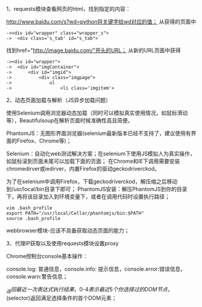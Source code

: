 1、requests模块查看网页的html，找到指定的内容：

http://www.baidu.com/s?wd=python将关键字给wd对应的值；
从获得的页面中
```
-><div id="wrapper" class="wrapper_s"> 
->	<div class='s_tab' id="s_tab">
```
找到href="http://image.baidu.com/"开头的URL；
从新的URL页面中获得
```
-><div id="wrapper">
->	<div id="imgContainer">
->		<div id="imgid">
->			<div class="imgpage">
->				ul 
->					<li class='imgitem'>
```

2、动态页面加载与解析（JS异步加载问题）

使用Selenium调用浏览器动态加载（同时可以模拟真实使用情况，如鼠标滑动等），Beautifulsoup在解析页面时候准确性高且简便。

PhantomJS：无图形界面浏览器(selenium最新版本已经不支持了，建议使用有界面的Firefox、Chrome等)；

Selenium：自动化web测试解决方案；在selenium下使用JS模拟人为真实操作，如鼠标滚到页面末尾可以加载下面的页面；
在Chrome和IE下调用需要安装chromedirver或iedirver，内置Firefox的驱动geckodriverckod。

为了在selenium中调用Firefox，下载geckodriverckod，解压缩之后移动到/usr/local/bin目录下即可；
PhantomJS安装：解压PhantomJS到你的目录下，再将该目录加入到环境变量下，或者在调用代码时设置执行路径；
```
vim .bash_profile
export PATH="/usr/local/Cellar/phantomjs/bin:$PATH"
source .bash_profile
```
webbrowser模块-应该不具备获取动态页面的能力；

3、代理IP获取以及使用requests模块设置proxy

Chrome控制台console基本操作：

console.log: 普通信息，console.info: 提示信息，console.error:错误信息，console.warn:警告信息；

$_返回最近一次表达式执行结果，$0-$4表示最近5个你选择过的DOM节点，$(selector)返回满足选择条件的首个DOM元素；